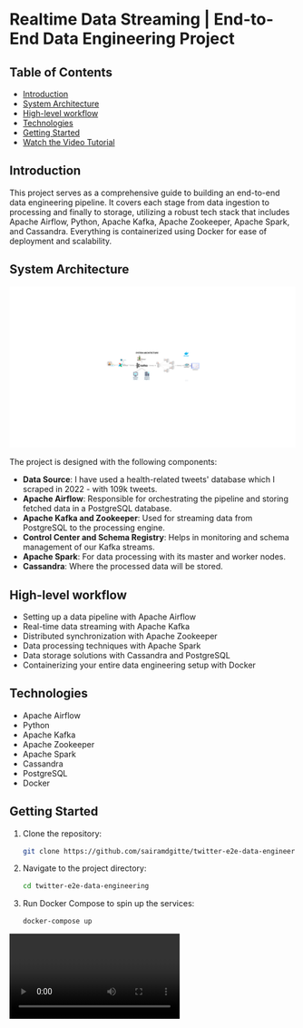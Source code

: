 # Realtime Data Streaming | End-to-End Data Engineering Project

## Table of Contents
- [Introduction](#introduction)
- [System Architecture](#system-architecture)
- [High-level workflow](#what-youll-learn)
- [Technologies](#technologies)
- [Getting Started](#getting-started)
- [Watch the Video Tutorial](#watch-the-video-tutorial)

## Introduction

This project serves as a comprehensive guide to building an end-to-end data engineering pipeline. It covers each stage from data ingestion to processing and finally to storage, utilizing a robust tech stack that includes Apache Airflow, Python, Apache Kafka, Apache Zookeeper, Apache Spark, and Cassandra. Everything is containerized using Docker for ease of deployment and scalability.

## System Architecture

![System Architecture](media/System-architecture.png)

The project is designed with the following components:

- **Data Source**: I have used a health-related tweets' database which I scraped in 2022 - with 109k tweets.  
- **Apache Airflow**: Responsible for orchestrating the pipeline and storing fetched data in a PostgreSQL database.
- **Apache Kafka and Zookeeper**: Used for streaming data from PostgreSQL to the processing engine.
- **Control Center and Schema Registry**: Helps in monitoring and schema management of our Kafka streams.
- **Apache Spark**: For data processing with its master and worker nodes.
- **Cassandra**: Where the processed data will be stored.

## High-level workflow

- Setting up a data pipeline with Apache Airflow
- Real-time data streaming with Apache Kafka
- Distributed synchronization with Apache Zookeeper
- Data processing techniques with Apache Spark
- Data storage solutions with Cassandra and PostgreSQL
- Containerizing your entire data engineering setup with Docker

## Technologies

- Apache Airflow
- Python
- Apache Kafka
- Apache Zookeeper
- Apache Spark
- Cassandra
- PostgreSQL
- Docker

## Getting Started

1. Clone the repository:
    ```bash
    git clone https://github.com/sairamdgitte/twitter-e2e-data-engineering.git
    ```

2. Navigate to the project directory:
    ```bash
    cd twitter-e2e-data-engineering
    ```

3. Run Docker Compose to spin up the services:
    ```bash
    docker-compose up
    ```


![Twitter Dashboard](media/twitter-dashboard.mp4)